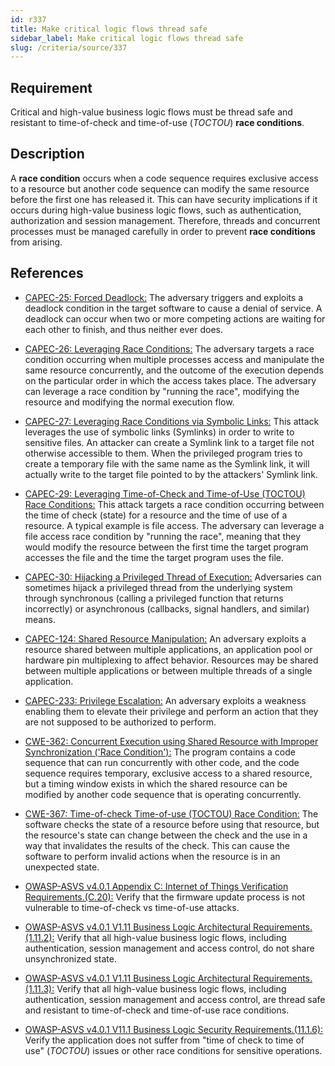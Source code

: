 ```yaml
---
id: r337
title: Make critical logic flows thread safe
sidebar_label: Make critical logic flows thread safe
slug: /criteria/source/337
---
```


## Requirement

Critical and high-value business logic flows must be thread safe and resistant
to time-of-check and time-of-use (*TOCTOU*) **race conditions**.

## Description

A **race condition** occurs when a code sequence requires exclusive access to a
resource but another code sequence can modify the same resource before the
first one has released it.
This can have security implications if it occurs during high-value business
logic flows, such as authentication, authorization and session management.
Therefore, threads and concurrent processes must be managed carefully in order
to prevent **race conditions** from arising.

## References

- [CAPEC-25: Forced Deadlock:](http://capec.mitre.org/data/definitions/25.html)
The adversary triggers and exploits a deadlock condition in the target software
to cause a denial of service.
A deadlock can occur when two or more competing actions are waiting for each
other to finish,
and thus neither ever does.

- [CAPEC-26: Leveraging Race Conditions:](http://capec.mitre.org/data/definitions/26.html)
The adversary targets a race condition occurring when multiple processes access
and manipulate the same resource concurrently,
and the outcome of the execution depends on the particular order in which the
access takes place.
The adversary can leverage a race condition by "running the race",
modifying the resource and modifying the normal execution flow.

- [CAPEC-27: Leveraging Race Conditions via Symbolic Links:](http://capec.mitre.org/data/definitions/27.html)
This attack leverages the use of symbolic links (Symlinks) in order to write to
sensitive files.
An attacker can create a Symlink link to a target file not otherwise accessible
to them.
When the privileged program tries to create a temporary file with the same name
as the Symlink link,
it will actually write to the target file pointed to by the attackers' Symlink
link.

- [CAPEC-29: Leveraging Time-of-Check and Time-of-Use (TOCTOU) Race Conditions:](http://capec.mitre.org/data/definitions/29.html)
This attack targets a race condition occurring between the time of check
(state) for a resource and the time of use of a resource.
A typical example is file access.
The adversary can leverage a file access race condition by "running the race",
meaning that they would modify the resource between the first time the target
program accesses the file and the time the target program uses the file.

- [CAPEC-30: Hijacking a Privileged Thread of Execution:](http://capec.mitre.org/data/definitions/30.html)
Adversaries can sometimes hijack a privileged thread from the underlying system
through synchronous (calling a privileged function that returns incorrectly)
or asynchronous (callbacks, signal handlers, and similar) means.

- [CAPEC-124: Shared Resource Manipulation:](http://capec.mitre.org/data/definitions/124.html)
An adversary exploits a resource shared between multiple applications,
an application pool or hardware pin multiplexing to affect behavior.
Resources may be shared between multiple applications or between multiple
threads of a single application.

- [CAPEC-233: Privilege Escalation:](http://capec.mitre.org/data/definitions/233.html)
An adversary exploits a weakness enabling them to elevate their privilege and
perform an action that they are not supposed to be authorized to perform.

- [CWE-362: Concurrent Execution using Shared Resource with Improper Synchronization ('Race Condition'):](https://cwe.mitre.org/data/definitions/362.html)
The program contains a code sequence that can run concurrently with other code,
and the code sequence requires temporary, exclusive access to a shared
resource,
but a timing window exists in which the shared resource can be modified by
another code sequence that is operating concurrently.

- [CWE-367: Time-of-check Time-of-use (TOCTOU) Race Condition:](https://cwe.mitre.org/data/definitions/367.html)
The software checks the state of a resource before using that resource,
but the resource's state can change between the check and the use in a way that
invalidates the results of the check.
This can cause the software to perform invalid actions when the resource is in
an unexpected state.

- [OWASP-ASVS v4.0.1 Appendix C: Internet of Things Verification Requirements.(C.20):](https://owasp.org/www-project-application-security-verification-standard/)
Verify that the firmware update process is not vulnerable to time-of-check vs
time-of-use attacks.

- [OWASP-ASVS v4.0.1 V1.11 Business Logic Architectural Requirements.(1.11.2):](https://owasp.org/www-project-application-security-verification-standard/)
Verify that all high-value business logic flows,
including authentication, session management and access control,
do not share unsynchronized state.

- [OWASP-ASVS v4.0.1 V1.11 Business Logic Architectural Requirements.(1.11.3):](https://owasp.org/www-project-application-security-verification-standard/)
Verify that all high-value business logic flows,
including authentication, session management and access control,
are thread safe and resistant to time-of-check and time-of-use race conditions.

- [OWASP-ASVS v4.0.1 V11.1 Business Logic Security Requirements.(11.1.6):](https://owasp.org/www-project-application-security-verification-standard/)
Verify the application does not suffer from "time of check to time of use"
(*TOCTOU*) issues or other race conditions for sensitive operations.

